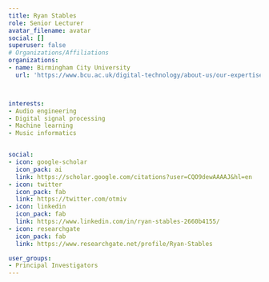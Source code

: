 ```yaml
---
title: Ryan Stables
role: Senior Lecturer
avatar_filename: avatar
social: []
superuser: false
# Organizations/Affiliations
organizations:
- name: Birmingham City University
  url: 'https://www.bcu.ac.uk/digital-technology/about-us/our-expertise/our-staff/ryan-stables'



interests:
- Audio engineering
- Digital signal processing
- Machine learning
- Music informatics


social:
- icon: google-scholar
  icon_pack: ai
  link: https://scholar.google.com/citations?user=CQO9dewAAAAJ&hl=en
- icon: twitter
  icon_pack: fab
  link: https://twitter.com/otmiv
- icon: linkedin
  icon_pack: fab
  link: https://www.linkedin.com/in/ryan-stables-2660b4155/
- icon: researchgate
  icon_pack: fab
  link: https://www.researchgate.net/profile/Ryan-Stables

user_groups:
- Principal Investigators
---
```

